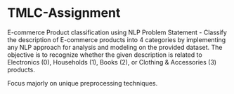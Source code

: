 # TMLC-Assignment
E-commerce Product classification using NLP
Problem Statement -
Classify the description of E-commerce products into 4 categories by implementing any NLP approach for analysis and modeling on the provided dataset. The objective is to recognize whether the given description is related to Electronics (0), Households (1), Books (2), or Clothing & Accessories (3) products.

Focus majorly on unique preprocessing techniques.
